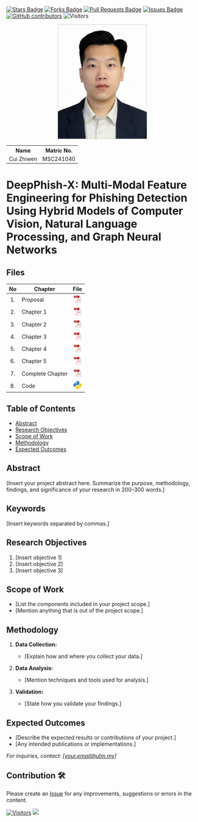 <a href="https://github.com/drshahizan/research-design/stargazers"><img src="https://img.shields.io/github/stars/drshahizan/research-design" alt="Stars Badge"/></a>
<a href="https://github.com/drshahizan/research-design/network/members"><img src="https://img.shields.io/github/forks/drshahizan/research-design" alt="Forks Badge"/></a>
<a href="https://github.com/drshahizan/research-design/pulls"><img src="https://img.shields.io/github/issues-pr/drshahizan/research-design" alt="Pull Requests Badge"/></a>
<a href="https://github.com/drshahizan/research-design"><img src="https://img.shields.io/github/issues/drshahizan/research-design" alt="Issues Badge"/></a>
<a href="https://github.com/drshahizan/research-design/graphs/contributors"><img alt="GitHub contributors" src="https://img.shields.io/github/contributors/drshahizan/research-design?color=2b9348"></a>
![Visitors](https://api.visitorbadge.io/api/visitors?path=https%3A%2F%2Fgithub.com%2Fdrshahizan%2BDM&labelColor=%23d9e3f0&countColor=%23697689&style=flat)

<p align="center">
  <img height="300px" src="img/cuizhiwen.jpg" alt="Profile Image">
</p>

<table align="center">
  <tr>
    <th>Name</th>
    <th>Matric No.</th>
  </tr>
  <tr>
    <td>Cui Zhiwen</td>
    <td>MSC241040</td>
  </tr>
</table>

# DeepPhish-X: Multi-Modal Feature Engineering for Phishing Detection Using Hybrid Models of Computer Vision, Natural Language Processing, and Graph Neural Networks

## Files

| No  | Chapter     |                                                 File |
| :-: | ---------- | :---------------------------------------------------------------------------------------------------: |
|  1.  | Proposal | <a href="proposal/proposal-CuiZhiwen.pdf"><img src="img/pdf.svg" width="24px" height="24px"></a> |
|  2.  | Chapter 1 | <a href="c1/Chapter1_CuiZhiwen.pdf"><img src="img/pdf.svg" width="24px" height="24px"></a> |
|  3.  | Chapter 2 | <a href="c2/Chapter2_CuiZhiwen.pdf"><img src="img/pdf.svg" width="24px" height="24px"></a> |
|  4.  | Chapter 3 | <a href="c3/Chapter3_CuiZhiwen.pdf"><img src="img/pdf.svg" width="24px" height="24px"></a> |
|  5.  | Chapter 4 | <a href="c4/Chapter4_CuiZhiwen.pdf"><img src="img/pdf.svg" width="24px" height="24px"></a> |
|  6.  | Chapter 5 | <a href="c5/Chapter5_CuiZhiwen.pdf"><img src="img/pdf.svg" width="24px" height="24px"></a> |
|  7.  | Complete Chapter | <a href="all/Thesis_CuiZhiwen1.pdf"><img src="img/pdf.svg" width="24px" height="24px"></a> |
|  8.  | Code | <a href="code"><img src="img/python_icon.png" width="24px" height="24px"></a> |


## Table of Contents
- [Abstract](#abstract)
- [Research Objectives](#research-objectives)
- [Scope of Work](#scope-of-work)
- [Methodology](#methodology)
- [Expected Outcomes](#expected-outcomes)

## Abstract

[Insert your project abstract here. Summarize the purpose, methodology, findings, and significance of your research in 200–300 words.]

## Keywords

[Insert keywords separated by commas.]

## Research Objectives

1. [Insert objective 1]
2. [Insert objective 2]
3. [Insert objective 3]

## Scope of Work
- [List the components included in your project scope.]
- [Mention anything that is out of the project scope.]

## Methodology

1. **Data Collection:**
   - [Explain how and where you collect your data.]

2. **Data Analysis:**
   - [Mention techniques and tools used for analysis.]

3. **Validation:**
   - [State how you validate your findings.]

## Expected Outcomes

- [Describe the expected results or contributions of your project.]
- [Any intended publications or implementations.]

*For inquiries, contact: [your.email@utm.my]*

 




## Contribution 🛠️
Please create an [Issue](https://github.com/drshahizan/research-design/issues) for any improvements, suggestions or errors in the content.

[![Visitors](https://api.visitorbadge.io/api/visitors?path=https%3A%2F%2Fgithub.com%2Fdrshahizan&labelColor=%23697689&countColor=%23555555&style=plastic)](https://visitorbadge.io/status?path=https%3A%2F%2Fgithub.com%2Fdrshahizan)
![](https://hit.yhype.me/github/profile?user_id=81284918)

